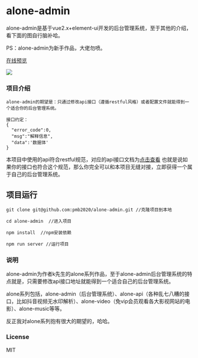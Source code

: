 # alone-admin
alone-admin是基于vue2.x+element-ui开发的后台管理系统，至于其他的介绍，看下面的图自行脑补哈。

PS：alone-admin为新手作品，大佬勿喷。

[在线预览](http://www.gold404.cn/alone-admin)

![](http://cdn.gold404.cn/alone-admin.png)

### 项目介绍
```
alone-admin的期望是：只通过修改api接口（遵循restful风格）或者配置文件就能得到一个适合你的后台管理系统。

接口约定：
{
  "error_code":0,
  "msg":"解释信息",
  "data":'数据体'
}
```
本项目中使用的api符合restful规范，对应的api接口文档为[点击查看](https://www.showdoc.com.cn/gold404?page_id=6402071297850224)
也就是说如果你的接口也符合这个规范，那么你完全可以和本项目无缝对接，立即获得一个属于自己的后台管理系统。

## 项目运行
```
git clone git@github.com:pmb2020/alone-admin.git //克隆项目到本地

cd alone-admin  //进入项目

npm install  //npm安装依赖

npm run server //运行项目
```

### 说明

alone-admin为作者k先生的alone系列作品，至于alone-admin后台管理系统的特点就是，只需要修改api接口地址就能得到一个适合自己的后台管理系统。  
 
alone系列包括，alone-admin（后台管理系统）、alone-api（各种乱七八糟的接口，比如抖音视频无水印解析）、alone-video（免vip会员观看各大影视网站的电影）、alone-music等等。  

反正我对alone系列抱有很大的期望的，哈哈。


### License
MIT
